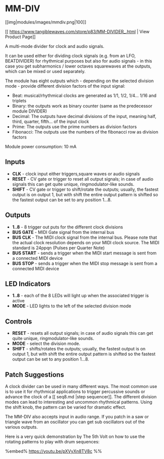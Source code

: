 # MM-DIV
[[img|modules/images/mmdiv.png|100]]

[[ https://www.tangiblewaves.com/store/p83/MM-DIVIDER_.html | View Product Page]]

A multi-mode divider for clock and audio signals.

It can be used either for dividing clock signals (e.g. from an LFO, BEATDIVIDER) for rhythmical purposes but also for audio signals - in this case you get subharmonics / lower octaves squarewaves at the outputs, which can be mixed or used separately.


The module has eight outputs which - depending on the selected division mode - provide different division factors of the input signal:

* Beat: musical/rhythmical clocks are generated as 1/1, 1/2, 1/4... 1/16 and triplets
* Binary: the outputs work as binary counter (same as the predecessor module DIVIDER)
* Decimal: The outputs have decimal divisions of the input, meaning half, third, quarter, fifth... of the input clock
* Prime: The outputs use the prime numbers as division factors
* Fibonacci: The outputs use the numbers of the fibonacci row as division factors

Module power consumption: 10 mA

## Inputs
* **CLK** - clock input either triggers,square waves or audio signals
* **RESET** - CV gate or trigger to reset all output signals; in case of audio signals this can get quite unique, ringmodulator-like sounds.
* **SHIFT** - CV gate or trigger to shift/rotate the outputs; usually, the fastest output is on output 1, but with shift the entire output pattern is shifted so the fastest output can be set to any position 1...8.

## Outputs
* **1..8** - 8 trigger out puts for the different clock divisions
* **BUS GATE** - MIDI Gate signal from the internal bus
* **BUS CLK** - The MIDI clock signal from the internal bus. Please note that the actual clock resolution depends on your MIDI clock source. The MIDI standard is 24ppqn (Pulses per Quarter Note)
* **BUS START** - sends a trigger when the MIDI start message is sent from a connected MIDI device
* **BUS STOP** - sends a trigger when the MIDI stop message is sent from a connected MIDI device


## LED Indicators
* **1..8** - each of the 8 LEDs will light up when the associated trigger is active
* **MODE** - LED lights to the left of the selected division mode

## Controls
* **RESET** - resets all output signals; in case of audio signals this can get quite unique, ringmodulator-like sounds.
* **MODE** - select the division mode.
* **SHIFT** - shifts/rotates the outputs; usually, the fastest output is on output 1, but with shift the entire output pattern is shifted so the fastest output can be set to any position 1...8.

## Patch Suggestions
A clock divider can be used in many different ways. The most common use is to use it for rhythmical applications to trigger percussive sounds or advance the clock of a [[ seq8.md |step sequencer]]. The different division modes can lead to interesting and uncommon rhythmical patterns. Using the shift knob, the pattern can be varied for dramatic effect.

The MM-DIV also accepts input in audio range. If you patch in a saw or triangle wave from an oscillator you can get sub oscillators out of the various outputs.

Here is a very quick demonstration by The 5th Volt on how to use the rotating patterns to play with drum sequences:

%embed% https://youtu.be/pXVyXn8TV8c %%
